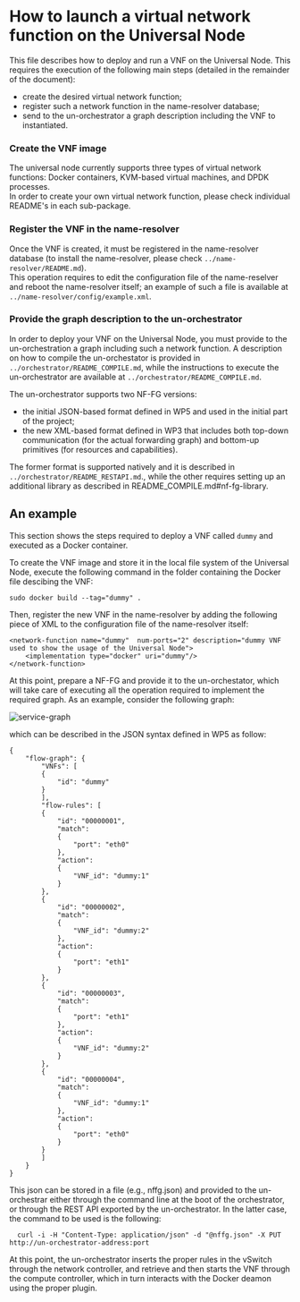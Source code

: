 # How to launch a virtual network function on the Universal Node

This file describes how to deploy and run a VNF on the Universal Node. This requires the execution of the following main steps (detailed in the remainder of the document):
*	create the desired virtual network function;
*	register such a network function in the name-resolver database;
*	send to the un-orchestrator a graph description including the VNF to instantiated.

### Create the VNF image
The universal node currently supports three types of virtual network functions: Docker containers, KVM-based virtual machines, and DPDK processes.  
In order to create your own virtual network function, please check individual README's in each sub-package.

### Register the VNF in the name-resolver
Once the VNF is created, it must be registered in the name-resolver database (to install the name-resolver, please check `../name-resolver/README.md`).  
This operation requires to edit the configuration file of the name-reselver and reboot the name-resolver itself; an example of such a file is available at `../name-resolver/config/example.xml`.

### Provide the graph description to the un-orchestrator
In order to deploy your VNF on the Universal Node, you must provide to the un-orchestration a graph including such a network function.
A description on how to compile the un-orchestator is provided in `../orchestrator/README_COMPILE.md`, while the instructions to execute the un-orchestrator are available at `../orchestrator/README_COMPILE.md`.

The un-orchestrator supports two NF-FG versions:
  * the initial JSON-based format defined in WP5 and used in the initial
    part of the project;
  * the new XML-based format defined in WP3 that includes both top-down
    communication (for the actual forwarding graph) and bottom-up primitives
    (for resources and capabilities).

The former format is supported natively and it is described in `../orchestrator/README_RESTAPI.md`., while the other requires setting up an additional library as described in README_COMPILE.md#nf-fg-library.

## An example

This section shows the steps required to deploy a VNF called `dummy` and executed as a Docker container.

To create the VNF image and store it in the local file system of the Universal Node, execute the following command in the folder containing the Docker file descibing the VNF:

    sudo docker build --tag="dummy" .
    
Then, register the new VNF in the name-resolver by adding the following piece of XML to the configuration file of the name-resolver itself:

	<network-function name="dummy"  num-ports="2" description="dummy VNF used to show the usage of the Universal Node">
		<implementation type="docker" uri="dummy"/>
	</network-function>

At this point, prepare a NF-FG and provide it to the un-orchestator, which will take care of executing all the operation required to implement the required graph. As an example, consider the following graph:

![service-graph](https://raw.githubusercontent.com/netgroup-polito/un-orchestrator/master/images/service-graph.png)

which can be described in the JSON syntax defined in WP5 as follow:

  
    {
        "flow-graph": {  
            "VNFs": [  
            {  
                "id": "dummy"  
            }  
            ],  
            "flow-rules": [  
            {  
                "id": "00000001",  
                "match": 
                {  
                    "port": "eth0"  
                },  
                "action": 
                {  
                    "VNF_id": "dummy:1"  
                }  
            },  
            {  
                "id": "00000002",  
                "match": 
                {  
                    "VNF_id": "dummy:2"  
                },  
                "action": 
                {  
                    "port": "eth1"  
                }  
            },  
            {  
                "id": "00000003",  
                "match": 
                {  
                    "port": "eth1"  
                },  
                "action": 
                {  
                    "VNF_id": "dummy:2"  
                }  
            },  
            {  
                "id": "00000004",  
                "match": 
                {  
                    "VNF_id": "dummy:1"  
                },  
                "action": 
                {      
                    "port": "eth0"  
                }  
            } 
            ]  
        }  
    }  
    
This json can be stored in a file (e.g., nffg.json) and provided to the un-orchestrar either through the command line at the boot of the orchestrator, or through the REST API exported by the un-orchestrator. In the latter case, the command to be used is the following:

      curl -i -H "Content-Type: application/json" -d "@nffg.json" -X PUT  http://un-orchestrator-address:port
      
At this point, the un-orchestrator inserts the proper rules in the vSwitch through the network controller, and retrieve and then starts the VNF through the compute controller, which in turn interacts with the Docker deamon using the proper plugin.
